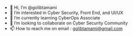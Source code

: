 - 👋 Hi, I’m @golibtamami
- 👀 I’m interested in Cyber Security, Front End, and UI/UX
- 🌱 I’m currently learning CyberOps Associate
- 💞️ I’m looking to collaborate on Cyber Security Community
- 📫 How to reach me on email : golibtamami@gmail.com

<!---
golibtamami/golibtamami is a ✨ special ✨ repository because its `README.md` (this file) appears on your GitHub profile.
You can click the Preview link to take a look at your changes.
--->
